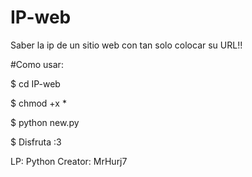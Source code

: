 # IP-web

Saber la ip de un sitio web con tan solo
colocar su URL!!


#Como usar:

$ cd IP-web

$ chmod +x *

$ python new.py

$ Disfruta :3

LP: Python
Creator: MrHurj7
